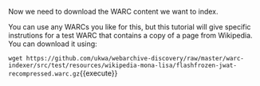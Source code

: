 Now we need to download the WARC content we want to index. 

You can use any WARCs you like for this, but this tutorial will give specific instrutions for a test WARC that contains a copy of a page from Wikipedia. You can download it using:

`wget https://github.com/ukwa/webarchive-discovery/raw/master/warc-indexer/src/test/resources/wikipedia-mona-lisa/flashfrozen-jwat-recompressed.warc.gz`{{execute}}
